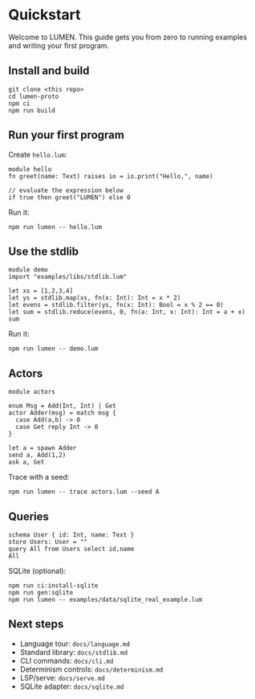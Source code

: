 # Quickstart

Welcome to LUMEN. This guide gets you from zero to running examples and writing your first program.

## Install and build
```
git clone <this repo>
cd lumen-proto
npm ci
npm run build
```

## Run your first program
Create `hello.lum`:
```
module hello
fn greet(name: Text) raises io = io.print("Hello,", name)

// evaluate the expression below
if true then greet("LUMEN") else 0
```
Run it:
```
npm run lumen -- hello.lum
```

## Use the stdlib
```
module demo
import "examples/libs/stdlib.lum"

let xs = [1,2,3,4]
let ys = stdlib.map(xs, fn(x: Int): Int = x * 2)
let evens = stdlib.filter(ys, fn(x: Int): Bool = x % 2 == 0)
let sum = stdlib.reduce(evens, 0, fn(a: Int, x: Int): Int = a + x)
sum
```
Run it:
```
npm run lumen -- demo.lum
```

## Actors
```
module actors

enum Msg = Add(Int, Int) | Get
actor Adder(msg) = match msg {
  case Add(a,b) -> 0
  case Get reply Int -> 0
}

let a = spawn Adder
send a, Add(1,2)
ask a, Get
```
Trace with a seed:
```
npm run lumen -- trace actors.lum --seed A
```

## Queries
```
schema User { id: Int, name: Text }
store Users: User = ""
query All from Users select id,name
All
```
SQLite (optional):
```
npm run ci:install-sqlite
npm run gen:sqlite
npm run lumen -- examples/data/sqlite_real_example.lum
```

## Next steps
- Language tour: `docs/language.md`
- Standard library: `docs/stdlib.md`
- CLI commands: `docs/cli.md`
- Determinism controls: `docs/determinism.md`
- LSP/serve: `docs/serve.md`
- SQLite adapter: `docs/sqlite.md`